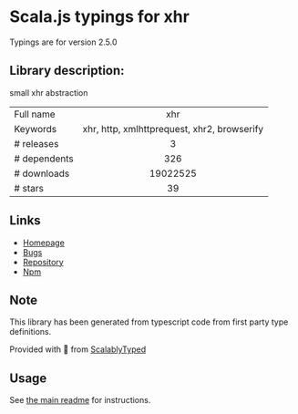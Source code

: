 
# Scala.js typings for xhr

Typings are for version 2.5.0

## Library description:
small xhr abstraction

|                    |                 |
| ------------------ | :-------------: |
| Full name          | xhr |
| Keywords           | xhr, http, xmlhttprequest, xhr2, browserify |
| # releases         | 3 |
| # dependents       | 326 |
| # downloads        | 19022525 |
| # stars            | 39 |

## Links
- [Homepage](https://github.com/naugtur/xhr)
- [Bugs](https://github.com/naugtur/xhr/issues)
- [Repository](https://github.com/naugtur/xhr)
- [Npm](https://www.npmjs.com/package/xhr)
    


## Note
This library has been generated from typescript code from first party type definitions.

Provided with :purple_heart: from [ScalablyTyped](https://github.com/oyvindberg/ScalablyTyped)

## Usage
See [the main readme](../../readme.md) for instructions.


